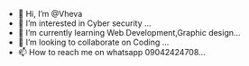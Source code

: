 - 👋 Hi, I’m @Vheva
- 👀 I’m interested in Cyber security ...
- 🌱 I’m currently learning Web Development,Graphic design...
- 💞️ I’m looking to collaborate on Coding ...
- 📫 How to reach me on whatsapp 09042424708...

<!---
Vheva/Vheva is a ✨ special ✨ repository because its `README.md` (this file) appears on your GitHub profile.
You can click the Preview link to take a look at your changes.
--->
